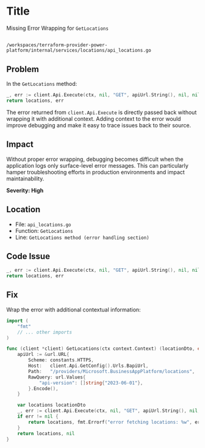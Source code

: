# Title

Missing Error Wrapping for `GetLocations`

##

`/workspaces/terraform-provider-power-platform/internal/services/locations/api_locations.go`

## Problem

In the `GetLocations` method:

```go
_, err := client.Api.Execute(ctx, nil, "GET", apiUrl.String(), nil, nil, []int{http.StatusOK}, &locations)
return locations, err
```

The error returned from `client.Api.Execute` is directly passed back without wrapping it with additional context. Adding context to the error would improve debugging and make it easy to trace issues back to their source.

## Impact

Without proper error wrapping, debugging becomes difficult when the application logs only surface-level error messages. This can particularly hamper troubleshooting efforts in production environments and impact maintainability.

**Severity: High**

## Location

- File: `api_locations.go`
- Function: `GetLocations`
- Line: `GetLocations method (error handling section)`

## Code Issue

```go
_, err := client.Api.Execute(ctx, nil, "GET", apiUrl.String(), nil, nil, []int{http.StatusOK}, &locations)
return locations, err
```

## Fix

Wrap the error with additional contextual information:

```go
import (
	"fmt"
	// ... other imports
)

func (client *client) GetLocations(ctx context.Context) (locationDto, error) {
	apiUrl := &url.URL{
		Scheme: constants.HTTPS,
		Host:   client.Api.GetConfig().Urls.BapiUrl,
		Path:   "/providers/Microsoft.BusinessAppPlatform/locations",
		RawQuery: url.Values{
			"api-version": []string{"2023-06-01"},
		}.Encode(),
	}

	var locations locationDto
	_, err := client.Api.Execute(ctx, nil, "GET", apiUrl.String(), nil, nil, []int{http.StatusOK}, &locations)
	if err != nil {
		return locations, fmt.Errorf("error fetching locations: %w", err) // Adding error context
	}
	return locations, nil
}
```
